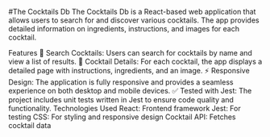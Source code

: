 #The Cocktails Db
The Cocktails Db is a React-based web application that allows users to search for and discover various cocktails. The app provides detailed information on ingredients, instructions, and images for each cocktail.

Features
🥂 Search Cocktails: Users can search for cocktails by name and view a list of results.
📄 Cocktail Details: For each cocktail, the app displays a detailed page with instructions, ingredients, and an image.
⚡ Responsive Design: The application is fully responsive and provides a seamless experience on both desktop and mobile devices.
✅ Tested with Jest: The project includes unit tests written in Jest to ensure code quality and functionality.
Technologies Used
React: Frontend framework
Jest: For testing
CSS: For styling and responsive design
Cocktail API: Fetches cocktail data